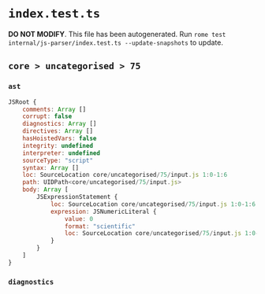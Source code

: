 # `index.test.ts`

**DO NOT MODIFY**. This file has been autogenerated. Run `rome test internal/js-parser/index.test.ts --update-snapshots` to update.

## `core > uncategorised > 75`

### `ast`

```javascript
JSRoot {
	comments: Array []
	corrupt: false
	diagnostics: Array []
	directives: Array []
	hasHoistedVars: false
	integrity: undefined
	interpreter: undefined
	sourceType: "script"
	syntax: Array []
	loc: SourceLocation core/uncategorised/75/input.js 1:0-1:6
	path: UIDPath<core/uncategorised/75/input.js>
	body: Array [
		JSExpressionStatement {
			loc: SourceLocation core/uncategorised/75/input.js 1:0-1:6
			expression: JSNumericLiteral {
				value: 0
				format: "scientific"
				loc: SourceLocation core/uncategorised/75/input.js 1:0-1:6
			}
		}
	]
}
```

### `diagnostics`

```

```
